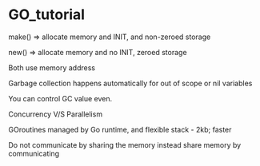 # GO_tutorial

make() => allocate memory and INIT, and non-zeroed storage

new() => allocate memory and no INIT, zeroed storage

Both use memory address

Garbage collection happens automatically for out of scope or nil variables

You can control GC value even.

Concurrency V/S Parallelism

GOroutines managed by Go runtime, and flexible stack - 2kb; faster

Do not communicate by sharing the memory instead share memory by communicating